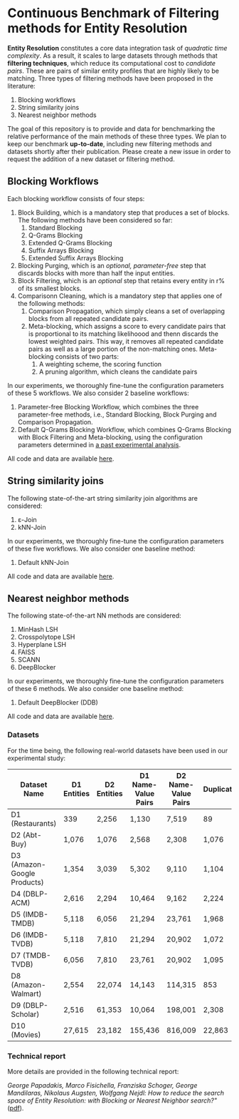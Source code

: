 # Continuous Benchmark of Filtering methods for Entity Resolution

**Entity Resolution** constitutes a core data integration task of *quadratic time complexity*.
As a result, it scales to large datasets through methods that **filtering techniques**, which reduce its computational cost to *candidate pairs*.
These are pairs of similar entity profiles that are highly likely to be matching.
Three types of filtering methods have been proposed in the literature:

 1) Blocking workflows
 2) String similarity joins
 3) Nearest neighbor methods
 
The goal of this repository is to provide and data for benchmarking the relative performance of the main methods of these three types. We plan to keep our benchmark **up-to-date**, including new filtering methods and datasets shortly after their publication. Please create a new issue in order to request the addition of a new dataset or filtering method.

## Blocking Workflows

Each blocking workflow consists of four steps:

1) Block Building, which is a mandatory step that produces a set of blocks. The following methods have been considered so far:
    1)  Standard Blocking
    2)  Q-Grams Blocking
    3)  Extended Q-Grams Blocking
    4)  Suffix Arrays Blocking
    5)  Extended Suffix Arrays Blocking
2) Blocking Purging, which is an *optional, parameter-free* step that discards blocks with more than half the input entities.
3) Block Filtering, which is an *optional* step that retains every entity in r% of its smallest blocks.
4) Comparisonn Cleaning, which is a mandatory step that applies one of the following methods:
    1) Comparison Propagation, which simply cleans a set of overlapping blocks from all repeated candidate pairs.
    2) Meta-blocking, which assigns a score to every candidate pairs that is proportional to its matching likelihoood and thenn discards the lowest weighted pairs. This way, it removes all repeated candidate pairs as well as a large portion of the non-matching ones. Meta-blocking consists of two parts:
        1) A weighting scheme, the scoring function
        2) A pruning algorithm, which cleans the candidate pairs

In our experiments, we thoroughly fine-tune the configuration parameters of these 5 workflows. We also consider 2 baseline workflows:
1) Parameter-free Blocking Workflow, which combines the three parameter-free methods, i.e., Standard Blocking, Block Purging and Comparison Propagation.
2) Default Q-Grams Blocking Workflow, which combines Q-Grams Blocking with Block Filtering and Meta-blocking, using the configuration parameters determined in [a past experimental analysis](http://www.vldb.org/pvldb/vol9/p684-papadakis.pdf).

All code and data are available [here](blockingWorkflows).

## String similarity joins

The following state-of-the-art string similarity join algorithms are considered:
1) ε-Join
2) kNN-Join

In our experiments, we thoroughly fine-tune the configuration parameters of these five workflows. We also consider one baseline method:
1) Default kNN-Join

All code and data are available [here](simjoins).

## Nearest neighbor methods

The following state-of-the-art NN methods are considered:

1) MinHash LSH
2) Crosspolytope LSH
3) Hyperplane LSH
4) FAISS
5) SCANN
6) DeepBlocker

In our experiments, we thoroughly fine-tune the configuration parameters of these 6 methods. We also consider one baseline method:
1) Default DeepBlocker (DDB)

All code and data are available [here](nnmethods).

### Datasets

For the time being, the following real-world datasets have been used in our experimental study:

| Dataset Name | D1 Entities | D2 Entities | D1 Name-Value Pairs | D2 Name-Value Pairs | Duplicates | Average NVP per Entity | Brute-force Comparisons |
| --- | --- | --- | --- | --- | --- |--- | --- | 
| D1 (Restaurants) | 339 | 2,256 | 1,130 | 7,519 | 89 | 3.3 | 7.64E+05 |
| D2 (Abt-Buy) | 1,076 | 1,076 | 2,568 | 2,308 | 1,076 | 2.4 | 1.16E+06 |
| D3 (Amazon-Google Products) | 1,354 | 3,039 | 5,302 | 9,110 | 1,104 | 3.9 | 4.11E+06 |
| D4 (DBLP-ACM) | 2,616 | 2,294 | 10,464	| 9,162 | 2,224 | 4.0 | 6.00E+06 | 
| D5 (IMDB-TMDB) | 5,118 | 6,056 | 21,294 | 23,761 | 1,968 | 4.0 | 3.10E+07 | 
| D6 (IMDB-TVDB) | 5,118 | 7,810 | 21,294 | 20,902 | 1,072 | 3.2 | 4.00E+07 |
| D7 (TMDB-TVDB) | 6,056 | 7,810 | 23,761 | 20,902 | 1,095 | 2.2 | 4.73E+07 | 
| D8 (Amazon-Walmart) | 2,554 | 22,074 | 14,143 | 114,315 | 853 | 5.2 | 5.64E+07 | 
| D9 (DBLP-Scholar) | 2,516 | 61,353 | 10,064 | 198,001 | 2,308 | 4.0 | 1.54E+08 | 
| D10 (Movies) | 27,615 | 23,182 | 155,436 | 816,009 | 22,863 | 5.6 | 6.40E+08|

### Technical report

More details are provided in the following technical report:

*George Papadakis, Marco Fisichella, Franziska Schoger, George Mandilaras, Nikolaus Augsten, Wolfgang Nejdl:
How to reduce the search space of Entity Resolution: with Blocking or Nearest Neighbor search?"* ([pdf](https://arxiv.org/abs/2202.12521)).
